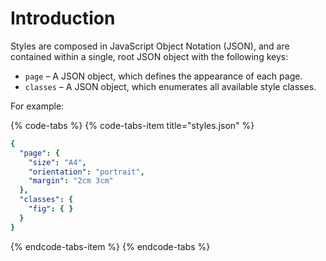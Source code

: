 # Introduction

Styles are composed in JavaScript Object Notation \(JSON\), and are contained within a single, root JSON object with the following keys:

* `page` – A JSON object, which defines the appearance of each page.
* `classes` – A JSON object, which enumerates all available style classes.

For example:

{% code-tabs %}
{% code-tabs-item title="styles.json" %}
```yaml
{
  "page": {
    "size": "A4",
    "orientation": "portrait",
    "margin": "2cm 3cm"
  },
  "classes": {
    "fig": { }
  }
}
```
{% endcode-tabs-item %}
{% endcode-tabs %}

